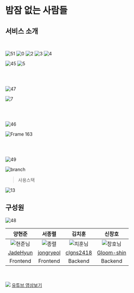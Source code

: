 # 밤잠 없는 사람들

## 서비스 소개

<br>

<!-- 서비스를 시작한 이유 -->

![51](https://user-images.githubusercontent.com/103917785/195019224-cca26903-1c25-4e57-a301-dbd98992cdf4.png)
![0](https://user-images.githubusercontent.com/103917785/195010652-226a6f0c-14f3-44a9-ba8a-085b2ae251c9.png)
![2](https://user-images.githubusercontent.com/103917785/195018369-057afa14-bfff-47b3-940c-0e5037bb12cd.png)
![3](https://user-images.githubusercontent.com/103917785/195018373-d1eb4dda-d2e1-41cd-9829-493dbc5e59e2.png)
![4](https://user-images.githubusercontent.com/103917785/195018378-f0cfe464-86f1-4886-ad19-9d6f5ac363b4.png)

<!-- 페르소나 -->

![45](https://user-images.githubusercontent.com/103917785/195019205-b6d29023-73ee-44e3-b437-48d6703ad07e.png)
![5](https://user-images.githubusercontent.com/103917785/195018380-69c97a3c-97dc-4ec6-9ea2-903bd37ade66.png)

<br/><br/>

<!-- user <-> store -->

![47](https://user-images.githubusercontent.com/103917785/195019215-be0ccf22-3160-4f81-936b-2761fdeb892f.png)

![7](https://user-images.githubusercontent.com/103917785/195018384-a42f99ca-b30d-4322-ba1f-1f8a59cc8e7c.png)

<br/><br/>

<!-- 작성문서 -->

![46](https://user-images.githubusercontent.com/103917785/195019209-ac69acd0-6969-4b8c-a1de-21b9296853ea.png)

![Frame 163](https://user-images.githubusercontent.com/103917785/195019004-22219f20-e218-4ed2-8f11-94e21f544ad8.png)

<!-- 브런치 전략 -->

<br/><br/>

![49](https://user-images.githubusercontent.com/103917785/195019220-96dbd533-80cb-4a6c-85e0-68d6706ce243.png)

![branch](https://user-images.githubusercontent.com/103917785/195019436-36580a72-6952-4b13-a946-674e97c1147b.png)

<!-- 사용스택 -->

> 사용스택

![13](https://user-images.githubusercontent.com/103917785/195018387-0bc82988-358b-4cfe-b667-c06746eceacf.png)

<!-- 팀원 소개 -->

## 구성원

![48](https://user-images.githubusercontent.com/103917785/195019218-7e21734e-ae04-414a-807d-3b8db36620ac.png)

<div align="center">

|                                                         양현준                                                          |                                                       서종렬                                                        |                                                         김치훈                                                         |                                                      신창호                                                       |
| :---------------------------------------------------------------------------------------------------------------------: | :-----------------------------------------------------------------------------------------------------------------: | :--------------------------------------------------------------------------------------------------------------------: | :---------------------------------------------------------------------------------------------------------------: |
| ![현준님](https://user-images.githubusercontent.com/103917785/195020631-23e4cb20-e745-4511-b684-1e817951417c.png) | ![종렬](https://user-images.githubusercontent.com/103917785/195020675-fc153593-84ba-4166-8729-8152a68768d9.png) | ![치훈님](https://user-images.githubusercontent.com/103917785/195020599-5e305e3a-0ce2-4ffb-a6a3-669a78a46e05.png) | ![창호님](https://user-images.githubusercontent.com/103917785/195020540-b27af0fd-25a7-4ee7-9a2d-152d370550be.png) |
|                                         [JadeHyun](https://github.com/JadeHyun)                                         |                                      [jongryeol](https://github.com/jongryeol)                                      |                                       [clgns2418](https://github.com/clgns2418)                                        |                                    [Gloom-shin](https://github.com/Gloom-shin)                                    |
|                                                        Frontend                                                         |                                                      Frontend                                                       |                                                        Backend                                                         |                                                      Backend                                                      |

</div>
<br/><br/>

<!-- 마무리 이미지 -->

<!-- ![15](https://user-images.githubusercontent.com/103917785/195011446-7161885a-f44a-49a1-a203-66b960ac13d0.png) -->

<a herf="http://main-project-team-21.s3-website.ap-northeast-2.amazonaws.com">
    <img src="https://user-images.githubusercontent.com/103917785/195024781-07ba463f-7f72-4e4b-8ce5-6ea69d8e90cd.png" />
</a>

<a href="https://youtu.be/djGg9FTZbM4">
유튜브 영상보기
    <!-- <img src="" /> -->
</a>

